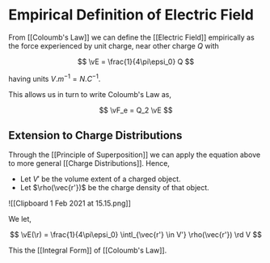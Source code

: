 # Empirical Definition of Electric Field

From [[Coloumb's Law]] we can define the [[Electric Field]] empirically as the force experienced by unit charge, near other charge $Q$ with

$$
\vE = \frac{1}{4\pi\epsi_0} Q
$$

having units $\unit{V. m^{-1}} = \unit{N. C^{-1}}$.

This allows us in turn to write Coloumb's Law as,

$$
\vF_e = Q_2 \vE
$$

## Extension to Charge Distributions

Through the [[Principle of Superposition]] we can apply the equation above to more general [[Charge Distributions]]. Hence,

- Let $V'$ be the volume extent of a charged object.
- Let $\rho(\vec{r'})$ be the charge density of that object.

![[Clipboard 1 Feb 2021 at 15.15.png]]

We let,

$$
\vE(\r) = \frac{1}{4\pi\epsi_0}
\intl_{\vec{r'} \in V'} \rho(\vec{r'}) \rd V
$$

This the [[Integral Form]] of [[Coloumb's Law]].